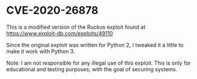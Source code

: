 # CVE-2020-26878

This is a modified version of the Ruckus exploit found at https://www.exploit-db.com/exploits/49110

Since the original exploit was written for Python 2, I tweaked it a little to make it work with Python 3.

Note: I am not responsible for any illegal use of this exploit. This is only for educational and testing purposes, with the goal of securing systems.
